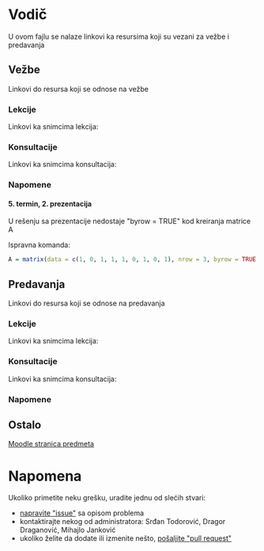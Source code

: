 # Vodič
U ovom fajlu se nalaze linkovi ka resursima koji su vezani za vežbe i predavanja

## Vežbe
Linkovi do resursa koji se odnose na vežbe  

[//]: # ([Link ka materijalu][v-folder]  )

### Lekcije
Linkovi ka snimcima lekcija:  

[//]: # ( 1. [Lekcija 1][v-lekcija-1] `Tema vežbi`   )


### Konsultacije
Linkovi ka snimcima konsultacija:  

[//]: # ( 1. [Konsultacije 1][v-konsultacije-1] `Tema  )

### Napomene

#### 5. termin, 2. prezentacija  
U rešenju sa prezentacije nedostaje "byrow = TRUE" kod kreiranja matrice A  

Ispravna komanda:
```R
A = matrix(data = c(1, 0, 1, 1, 1, 0, 1, 0, 1), nrow = 3, byrow = TRUE )
```

## Predavanja
Linkovi do resursa koji se odnose na predavanja  

### Lekcije
Linkovi ka snimcima lekcija:  

[//]: # ( 1. [Predavanje 1][p-lekcija-1] `Tema predavanja`  )

### Konsultacije
Linkovi ka snimcima konsultacija:  

[//]: # ( 1. [Konsultacije 1][v-konsultacije-1] `Tema konsultacija`   )

### Napomene

## Ostalo  
[Moodle stranica predmeta][stranica predmeta]

# Napomena
Ukoliko primetite neku grešku, uradite jednu od slećih stvari:
* [napravite "issue"][new issue] sa opisom problema
* kontaktirajte nekog od administratora: Srđan Todorović, Dragor Draganović, Mihajlo Janković  
* ukoliko želite da dodate ili izmenite nešto, [pošaljite "pull request"][pull request]



[//]: # (---------------------------------------------------------)

[//]: # (-------------U ovom delu se nalaze reference-------------)

[//]: # (---------------------------------------------------------)



[//]: # ( Vezbe reference )


[//]: # ( linkovi na fajlovima )

[v-folder]: ./Ve%C5%BEbe%20i%20predavanja/Ve%C5%BEbe

[v-fajl-1]: ./Ve%C5%BEbe%20i%20predavanja/Ve%C5%BEbe/Re%C5%A1enja%20zadataka/Termin%2010

[v-lekcija-1]: place.holder "Datum odrzavanja: 1. Mesec 2000."



[//]: # ( Konsultacije za vežbe reference )

[v-konsultacije-1]: place.holder "Datum odrzavanja: 1. Mesec 2000."



[//]: # ( Vezbe napomene reference )

[v-n-1]: place.holder


[//]: # ( Predavanje reference )


[//]: # ( linkovi na fajlovima )

[p-fajl-1]: place.holder


[p-lekcija-1]: place.holder "Datum odrzavanja: 1. Mesec 2000."


[//]: # ( Konsultacije za predavanja reference )

[p-konsultacije-1]: place.holder "Datum odrzavanja: 1. Mesec 2000."



[//]: # ( Predavanje napomene reference )

[p-n-1]: place.holder



[//]: # ( Ostalo reference )

[stranica predmeta]: https://imi.pmf.kg.ac.rs/moodle/course/view.php?id=215



[//]: # ( Napomena reference )

[new issue]: https://github.com/Produktivna-grupa/PMFKG/issues/new
[pull request]: https://github.com/Produktivna-grupa/PMFKG/compare
